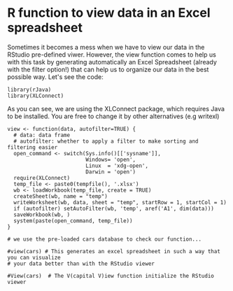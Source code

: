 # R function to view data in an Excel spreadsheet



Sometimes it becomes a mess when we have to view our data in the RStudio pre-defined viwer. However, the view function
comes to help us with this task by generating automatically an Excel Spreadsheet (already with the filter option!) that 
can help us to organize our data in the best possible way. Let's see the code:

```{r, echo=TRUE, message = FALSE }
library(rJava)
library(XLConnect)
```

As you can see, we are using the XLConnect package, which requires Java to be installed.
You are free to change it by other alternatives (e.g writexl)


```{r, echo=TRUE}
view <- function(data, autofilter=TRUE) {
  # data: data frame
  # autofilter: whether to apply a filter to make sorting and filtering easier
  open_command <- switch(Sys.info()[['sysname']],
                         Windows= 'open',
                         Linux  = 'xdg-open',
                         Darwin = 'open')
  require(XLConnect)
  temp_file <- paste0(tempfile(), '.xlsx')
  wb <- loadWorkbook(temp_file, create = TRUE)
  createSheet(wb, name = "temp")
  writeWorksheet(wb, data, sheet = "temp", startRow = 1, startCol = 1)
  if (autofilter) setAutoFilter(wb, 'temp', aref('A1', dim(data)))
  saveWorkbook(wb, )
  system(paste(open_command, temp_file))
}

# we use the pre-loaded cars database to check our function...

#view(cars) # This generates an excel spreadsheet in such a way that you can visualize 
# your data better than with the RStudio viewer

#View(cars)  # The V(capital V)iew function initialize the RStudio viewer

```


